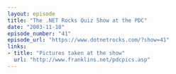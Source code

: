 ```yaml
---
layout: episode
title: "The .NET Rocks Quiz Show at the PDC"
date: "2003-11-10"
episode_number: "41"
episode_url: "https://www.dotnetrocks.com/?show=41"
links:
- title: "Pictures taken at the show"
  url: "http://www.franklins.net/pdcpics.asp"
---
```



